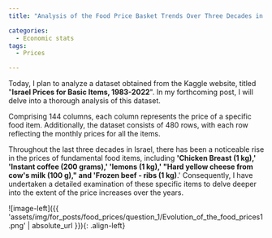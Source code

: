 ```yaml
---
title: "Analysis of the Food Price Basket Trends Over Three Decades in Israel"

categories:
  - Economic stats 
tags:
  - Prices

---
```


Today, I plan to analyze a dataset obtained from the Kaggle website, titled "**Israel Prices for Basic Items, 1983-2022**". In my forthcoming post, I will delve into a thorough analysis of this dataset.

Comprising 144 columns, each column represents the price of a specific food item. Additionally, the dataset consists of 480 rows, with each row reflecting the monthly prices for all the items.

Throughout the last three decades in Israel, there has been a noticeable rise in the prices of fundamental food items, including **'Chicken Breast (1 kg),' 'Instant coffee (200 grams),' 'lemons (1 kg),' "Hard yellow cheese from cow's milk (100 g)," and 'Frozen beef - ribs (1 kg)**.' Consequently, I have undertaken a detailed examination of these specific items to delve deeper into the extent of the price increases over the years.


![image-left]({{ 'assets/img/for_posts/food_prices/question_1/Evolution_of_the_food_prices1.png' | absolute_url }}){: .align-left} 